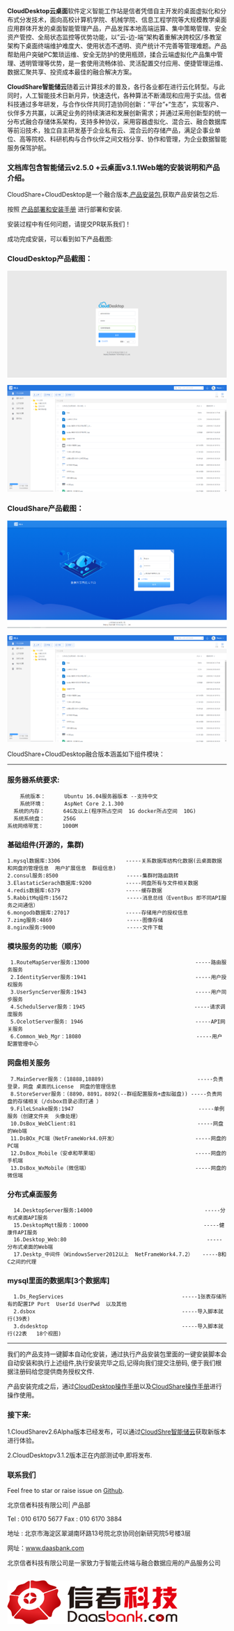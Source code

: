 
**CloudDesktop云桌面**软件定义智能工作站是信者凭借自主开发的桌面虚拟化和分布式分发技术，面向高校计算机学院、机械学院、信息工程学院等大规模教学桌面应用群体开发的桌面智能管理产品，产品发挥本地高端运算、集中策略管理、安全资产管控、全局状态监控等优势功能，以”云-边-端”架构着重解决跨校区/多教室架构下桌面终端维护难度大、使用状态不透明、资产统计不完善等管理难题。产品帮助用户突破PC繁琐运维、安全无防护的使用瓶颈，揉合云端虚拟化产品集中管理、透明管理等优势，是一套使用流畅体验、灵活配置交付应用、便捷管理运维、数据汇聚共享、投资成本最佳的融合解决方案。

**CloudShare智能储云**随着云计算技术的普及，各行各业都在进行云化转型。与此同时，人工智能技术日新月异，快速迭代，各种算法不断涌现和应用于实战。信者科技通过多年研发，与合作伙伴共同打造协同创新：“平台”+“生态”，实现客户、伙伴多方共赢，以满足业务的持续演进和发展创新需求；并通过采用创新型的统一分布式融合存储体系架构，支持多种协议，采用容器虚拟化、混合云、融合数据库等前沿技术，独立自主研发基于企业私有云、混合云的存储产品，满足企事业单位、高等院校、科研机构与合作伙伴之间文档分享、协作和管理，为企业数据智能服务保驾护航。


### 文档库包含智能储云v2.5.0 +云桌面v3.1.1Web端的安装说明和产品介绍。


CloudShare+CloudDesktop是一个融合版本,[产品安装包](https://github.com/XINZHEKEJI/CloudDesktop/releases),获取产品安装包之后.

按照 [产品部署和安装手册]( Zh-CN/智能储云与桌面B端融合版安装手册-power%20by%20信者科技.docx) 进行部署和安装.

安装过程中有任何问题，请提交PR联系我们！

成功完成安装，可以看到如下产品截图:

### CloudDesktop产品截图：
![logo](Zh-CN/产品截图素材/CloudDesktop-登录.png)

![Main](Zh-CN/产品截图素材/CloudShare-主页.png)

### CloudShare产品截图：

![logo](Zh-CN/产品截图素材/CloudShare-登录.png)

![Main](Zh-CN/产品截图素材/CloudShare-主页.png)

CloudShare+CloudDesktop融合版本涵盖如下组件模块：

--------------------------------------------------------------------------------------------------------------

### 服务器系统要求:

        系统版本：      Ubuntu 16.04服务器版本 --支持中文
        系统环境：      AspNet Core 2.1.300
      系统的内存：      64G及以上(程序所占空间  1G docker所占空间  10G)
      系统系统盘：      256G 
    系统网络带宽：      1000M
    
### 基础组件(开源的，集群)
 
    1.mysql数据库:3306                     -----关系数据库结构化数据(云桌面数据和网盘的管理信息  用户扩展信息  群组信息)
    2.consul服务:8500                      -----集群时路由跳转
    3.ElastaticSerach数据库:9200           -----网盘所有与文件相关数据  
    4.redis数据库:6379                     -----缓存数据   
    5.RabbitMq组件:15672                   -----消息总线（EventBus 即不同API服务之间通信）
    6.mongodb数据库:27017                  -----存储用户的授权信息
    7.zimg服务:4869                        -----图像存储
    8.nginx服务:9000                       -----文件下载 
    
### 模块服务的功能（顺序）
  
     1.RouteMapServer服务:13000                                  -----路由服务服务 
     2.IdentityServer服务:1941                                   -----用户授权服务
     3.UserSyncServer服务:1943                                   -----用户同步服务 
     4.SchedulServer服务：1945                                   -----请求调度服务
     5.OcelotServer服务: 1946                                    -----API网关服务
     6.Common_Web_Mgr：18080                                     -----用户配置管理中心

### 网盘相关服务
  
     7.MainServer服务：(18888,18889)                              -----负责登录，网盘 桌面的License  网盘的管理信息
     8.StoreServer服务：(8890，8891，8892(--群组配置服务+虚拟磁盘)) -----负责网盘的存储相关（/dsbox目录必须打通 ）
     9.FileLSnake服务:1947                                        -----单例服务（创建文件夹  头像处理）
     10.DsBox_WebClient:81                                       -----网盘的Web端
     11.DsBOx_PC端（NetFrameWork4.0开发）                         -----网盘的PC端
     12.DsBox_Mobile（安卓和苹果端）                               -----网盘的手机端
     13.DsBox_WxMobile（微信端）                                  -----网盘的微信端

### 分布式桌面服务
  
      14.DesktopServer服务:14000                                    -----分布式桌面API服务
      15.DesktopMqtt服务：10000                                     -----健康件API服务   
      16.Desktop_Web:80                                             -----分布式桌面的Web端
      17.Desktp_中间件（WindowsServer2012以上  NetFrameWork4.7.2）   -----B和C之间的代理

### mysql里面的数据库[3个数据库]
  
      1.Ds_RegServices                                      -----1张表存储所有的配置IP Port  UserId UserPwd  以及其他
      2.dsbox                                               -----导入脚本就行(39表)
      3.dsdesktop                                           -----导入脚本就行(22表   18个视图)

--------------------------------------------------------------------------------------------------------------

我们的产品支持一键脚本自动化安装，通过执行产品安装包里面的一键安装脚本会自动安装和执行上述组件,执行安装完毕之后,记得向我们提交注册码,
便于我们根据注册码给您提供商务授权文件.



产品安装完成之后，通过[CloudDesktop操作手册](Zh-CN/产品操作手册/CloudDesktop%20Guide%5Bv3.1.1%5D-power%20by%20XINZHEKEJI.pdf)以及[CloudShare操作手册](Zh-CN/产品操作手册/CloudShare%20Guide%5Bv2.5.0%5D-power%20by%20XINZHEKEJI.pdf)进行操作使用。


### 接下来:

  1.CloudSharev2.6Alpha版本已经发布，可以通过[CloudShre智能储云](https://github.com/XINZHEKEJI/CloudShare)获取新版本进行体验。
  
  2.CloudDesktopv3.1.2版本正在内部测试中,即将发布.
  
### 联系我们

Feel free to star or raise issue on [Github](https://github.com/XINZHEKEJI/CloudDocument).

北京信者科技有限公司| 产品部

Tel : 010 6170 5677   Fax : 010 6170 3884

地址 : 北京市海淀区翠湖南环路13号院北京协同创新研究院5号楼3层

网址：www.daasbank.com


北京信者科技有限公司是一家致力于智能云终端与融合数据应用的产品服务公司

<br>
<a href="http://www.daasbank.com"><img src="Zh-CN/产品截图素材/logo.png" width="391" height="100" /></a>
</br>


